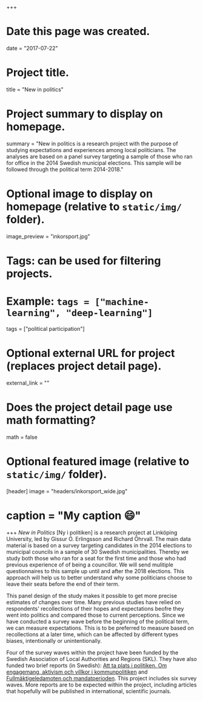 +++
# Date this page was created.
date = "2017-07-22"

# Project title.
title = "New in politics"

# Project summary to display on homepage.
summary = "New in politics is a research project with the purpose of studying expectations and experiences among local politicians. The analyses are based on a panel survey targeting a sample of those who ran for office in the 2014 Swedish municipal elections. This sample will be followed through the political term 2014-2018."

# Optional image to display on homepage (relative to `static/img/` folder).
image_preview = "inkorsport.jpg"

# Tags: can be used for filtering projects.
# Example: `tags = ["machine-learning", "deep-learning"]`
tags = ["political participation"]

# Optional external URL for project (replaces project detail page).
external_link = ""

# Does the project detail page use math formatting?
math = false

# Optional featured image (relative to `static/img/` folder).
[header]
image = "headers/inkorsport_wide.jpg"
# caption = "My caption :smile:"

+++
*New in Politics* [Ny i politiken] is a research project at Linköping University, led by Gissur Ó. Erlingsson and Richard Öhrvall. The main data material is based on a survey targeting candidates in the 2014 elections to municipal councils in a sample of 30 Swedish municipalities. Thereby we study both those who ran for a seat for the first time and those who had previous experience of of being a councillor. We will send mulitiple questionnaires to this sample up until and after the 2018 elections. This approach will help us to better understand why some politicians choose to leave their seats before the end of their term. 

This panel design of the study makes it possible to get more precise estimates of changes over time. Many previous studies have relied on respondents' recollections of their hopes and expectations beofre they went into politics and compared those to current perceptions. Since we have conducted a survey wave before the beginning of the political term, we can measure expectations. This is to be preferred to measure based on recollections at a later time, which can be affected by different types biases, intentionally or unintentionally. 

Four of the survey waves within the project have been funded by the Swedish Association of Local Authorities and Regions (SKL). They have also funded two brief reports (in Swedish): [Att ta plats i politiken. Om engagemang, aktivism och villkor i kommunpolitiken](https://richardohrvall.rbind.io/sv/publication/2015_4_ta_plats_i_politiken/) and [Fullmäktigeledamoten och mandatperioden](https://richardohrvall.rbind.io/sv/publication/2017_4_fullm_mandatperioden/). This project includes six survey waves. More reports are to be expected within the project, including articles that hopefully will be published in international, scientific journals.


